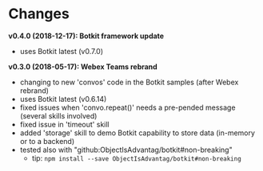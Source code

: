 # Changes

**v0.4.0 (2018-12-17): Botkit framework update**
   - uses Botkit latest (v0.7.0) 

**v0.3.0 (2018-05-17): Webex Teams rebrand**
   - changing to new 'convos' code in the Botkit samples (after Webex rebrand)
   - uses Botkit latest (v0.6.14) 
   - fixed issues when 'convo.repeat()' needs a pre-pended message (several skills involved)
   - fixed issue in 'timeout' skill
   - added 'storage' skill to demo Botkit capability to store data (in-memory or to a backend)
   - tested also with "github:ObjectIsAdvantag/botkit#non-breaking"
       - tip: `npm install --save ObjectIsAdvantag/botkit#non-breaking`

